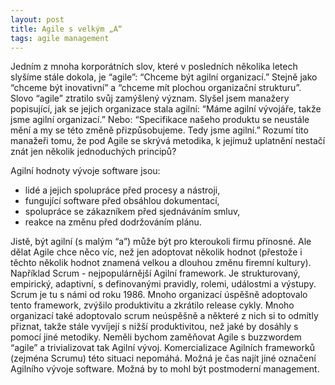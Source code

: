```yaml
---
layout: post
title: Agile s velkým „A“
tags: agile management
---
```


Jedním z mnoha korporátních slov, které v posledních několika letech slyšíme stále dokola, je “agile”:
“Chceme být agilní organizací.” Stejně jako “chceme být inovativní” a “chceme mít plochou organizační strukturu”.
Slovo “agile” ztratilo svůj zamýšlený význam. Slyšel jsem manažery popisující, jak se jejich organizace stala agilní:
“Máme agilní vývojáře, takže jsme agilní organizací.” Nebo: “Specifikace našeho produktu se neustále mění a my se této
změně přizpůsobujeme. Tedy jsme agilní.” Rozumí tito manažeři tomu, že pod Agile se skrývá metodika, k jejímuž
uplatnění nestačí znát jen několik jednoduchých principů?

Agilní hodnoty vývoje software jsou:
- lidé a jejich spolupráce před procesy a nástroji,
- fungující software před obsáhlou dokumentací,
- spolupráce se zákazníkem před sjednáváním smluv,
- reakce na změnu před dodržováním plánu.

Jistě, být agilní (s malým “a”) může být pro kteroukoli firmu přínosné. Ale dělat Agile chce něco víc,
než jen adoptovat několik hodnot (přestože i těchto několik hodnot znamená velkou a dlouhou změnu firemní kultury).
Například Scrum - nejpopulárnější Agilní framework. Je strukturovaný, empirický, adaptivní, s definovanými pravidly,
rolemi, událostmi a výstupy. Scrum je tu s námi od roku 1986. Mnoho organizací úspěšně adoptovalo tento framework,
zvýšilo produktivitu a zkrátilo release cykly. Mnoho organizací také adoptovalo scrum neúspěšně a některé z nich si
to odmítly přiznat, takže stále vyvíjejí s nižší produktivitou, než jaké by dosáhly s pomocí jiné metodiky.
Neměli bychom zaměňovat Agile s buzzwordem “agile” a trivializovat tak Agilní vývoj.
Komercializace Agilních frameworků (zejména Scrumu) této situaci nepomáhá. Možná je čas najít jiné označení
Agilního vývoje software. Možná by to mohl být postmoderní management.
